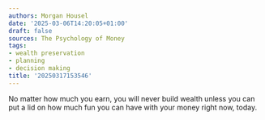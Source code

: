 ```yaml
---
authors: Morgan Housel
date: '2025-03-06T14:20:05+01:00'
draft: false
sources: The Psychology of Money
tags:
- wealth preservation
- planning
- decision making
title: '20250317153546'
---
```


No matter how much you earn, you will never build wealth unless you can put a lid on how much fun you can have with your
money right now, today.
